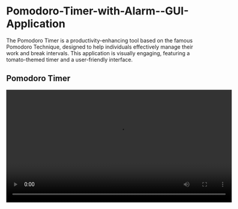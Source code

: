 # Pomodoro-Timer-with-Alarm--GUI-Application
The Pomodoro Timer is a productivity-enhancing tool based on the famous Pomodoro Technique, designed to help individuals effectively manage their work and break intervals. This application is visually engaging, featuring a tomato-themed timer and a user-friendly interface.


## Pomodoro Timer

<video controls width="600">
    <source src="https://drive.google.com/file/d/1Uh_IBi3lN4CrTpI9qWslFKDlCdYCe3t4/preview" width="640" height="480" allow="autoplay" type="video/mp4">
    Your browser does not support the video tag.
</video>
